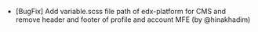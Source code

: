 - [BugFix] Add variable.scss file path of edx-platform for CMS and remove header and  footer of profile and account MFE   (by @hinakhadim) 
